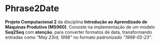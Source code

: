 # Phrase2Date
**Projeto Computacional 2** da disciplina **Introdução ao Aprendizado de Máquinas Produtivo (MS960)**. Consiste na implementação de um modelo **Seq2Seq** com **atenção**, para converter formatos de data, transformando entradas como *"May 23rd, 1998"* no formato padronizado *"1998-05-23"*.

